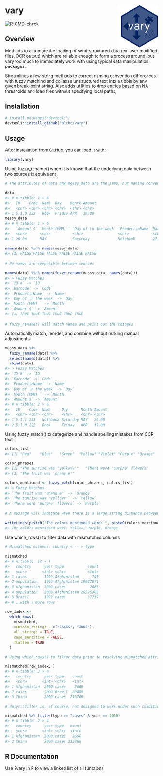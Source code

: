 
<!-- README.md is generated from README.Rmd. Please edit that file -->

# vary <a href='https://github.com/ulchc/vary'><img src='man/figures/logo.png' align="right" height="139" /></a>

<!-- badges: start -->

[![R-CMD-check](https://github.com/ulchc/vary/actions/workflows/R-CMD-check.yaml/badge.svg)](https://github.com/ulchc/vary/actions/workflows/R-CMD-check.yaml)
<!-- badges: end -->

## Overview

Methods to automate the loading of semi-structured data (ex. user
modified files, OCR output) which are reliable enough to form a process
around, but vary too much to immediately work with using typical data
manipulation packages.

Streamlines a few string methods to correct naming convention
differences with fuzzy matching and collapse unstructured text into a
tibble by any given break-point string. Also adds utilities to drop
entries based on NA thresholds and load files without specifying local
paths,

## Installation

``` r
# install.packages("devtools")
devtools::install_github("ulchc/vary")
```

## Usage

After installation from GitHub, you can load it with:

``` r
library(vary)
```

Using fuzzy_rename() when it is known that the underlying data between
two sources is equivalent

``` r
# The attributes of data and messy_data are the same, but naming conventions between the sources differ
```

``` r
data
#> # A tibble: 1 × 6
#>   ID    Code  Name  Day    Month Amount
#>   <chr> <chr> <chr> <chr>  <chr> <chr> 
#> 1 5.1.0 222   Book  Friday APR   19.00
messy_data
#> # A tibble: 1 × 6
#>   `Amount $` `Month (MMM) ` `Day of \n the week` `Product\nName` Barcode `ID #`
#>   <chr>      <chr>          <chr>                <chr>           <chr>   <chr> 
#> 1 20.00      MAY            Saturday             Notebook        223     5.1.1
```

``` r
names(data) %in% names(messy_data)
#> [1] FALSE FALSE FALSE FALSE FALSE FALSE

# No names are compatible between sources
```

``` r
names(data) %in% names(fuzzy_rename(messy_data, names(data)))
#> > Fuzzy Matches
#> `ID #` -> `ID`
#> `Barcode` -> `Code`
#> `Product\nName` -> `Name`
#> `Day of \n the week` -> `Day`
#> `Month (MMM) ` -> `Month`
#> `Amount $` -> `Amount`
#> [1] TRUE TRUE TRUE TRUE TRUE TRUE

# fuzzy_rename() will match names and print out the changes
```

Automatically match, reorder, and combine without making manual
adjustments

``` r
messy_data %>%
  fuzzy_rename(data) %>%
  select(names(data)) %>%
  rbind(data)
#> > Fuzzy Matches
#> `ID #` -> `ID`
#> `Barcode` -> `Code`
#> `Product\nName` -> `Name`
#> `Day of \n the week` -> `Day`
#> `Month (MMM) ` -> `Month`
#> `Amount $` -> `Amount`
#> # A tibble: 2 × 6
#>   ID    Code  Name     Day      Month Amount
#>   <chr> <chr> <chr>    <chr>    <chr> <chr> 
#> 1 5.1.1 223   Notebook Saturday MAY   20.00 
#> 2 5.1.0 222   Book     Friday   APR   19.00
```

Using fuzzy_match() to categorize and handle spelling mistakes from OCR
text

``` r
colors_list
#> [1] "Red"    "Blue"   "Green"  "Yellow" "Violet" "Purple" "Orange"
```

``` r
color_phrases
#> [1] "The sunrise was 'yellovv'"   "There were 'purp/e' flowers"
#> [3] "The fruit was 'orang e'"
```

``` r
colors_mentioned <- fuzzy_match(color_phrases, colors_list)
#> > Fuzzy Matches
#> `The fruit was 'orang e'` -> `Orange`
#> `The sunrise was 'yellovv'` -> `Yellow`
#> `There were 'purp/e' flowers` -> `Purple`

# A message will indicate when there is a large string distance between fuzzy matches
```

``` r
writeLines(paste0("The colors mentioned were: ", paste0(colors_mentioned, collapse = ", ")))
#> The colors mentioned were: Yellow, Purple, Orange
```

Use which_rows() to filter data with mismatched columns

``` r
# Mismatched columns: country < -- > type
```

``` r
mismatched
#> # A tibble: 12 × 4
#>   country      year type           count
#>   <chr>       <int> <chr>          <int>
#> 1 cases        1999 Afghanistan      745
#> 2 population   1999 Afghanistan 19987071
#> 3 Afghanistan  2000 cases           2666
#> 4 population   2000 Afghanistan 20595360
#> 5 Brazil       1999 cases          37737
#> # … with 7 more rows
```

``` r
row_index <-
  which_rows(
    mismatched,
    contain_strings = c("CASES", "2000"),
    all_strings = TRUE,
    case_sensitive = FALSE,
    flatten = TRUE
  )
```

``` r
# Using which_rows() to filter data prior to resolving mismatched attributes
```

``` r
mismatched[row_index, ]
#> # A tibble: 3 × 4
#>   country      year type    count
#>   <chr>       <int> <chr>   <int>
#> 1 Afghanistan  2000 cases    2666
#> 2 cases        2000 Brazil  80488
#> 3 China        2000 cases  213766
```

``` r
# dplyr::filter is, of course, not designed to work under such conditions and would only return 2/3 of the rows 
```

``` r
mismatched %>% filter(type == "cases" & year == 2000)
#> # A tibble: 2 × 4
#>   country      year type   count
#>   <chr>       <int> <chr>  <int>
#> 1 Afghanistan  2000 cases   2666
#> 2 China        2000 cases 213766
```

## R Documentation

Use ?vary in R to view a linked list of all functions
